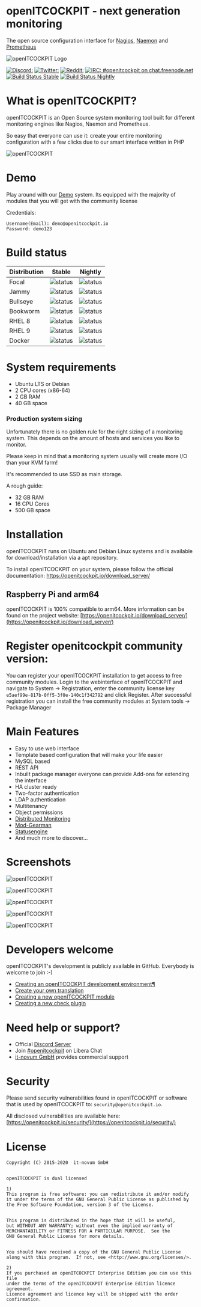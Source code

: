 # openITCOCKPIT - next generation monitoring

The open source configuration interface for [Nagios](https://www.nagios.org/), [Naemon](http://www.naemon.io/)
and [Prometheus](https://prometheus.io/)

![openITCOCKPIT Logo](https://openitcockpit.io/assets/images/site/logos/logo_open_it_cockpit_community_edition_rgb.svg)

[![Discord: ](https://img.shields.io/badge/Discord-Discord.svg?label=&logo=discord&logoColor=ffffff&color=7389D8&labelColor=6A7EC2)](https://discord.gg/G8KhxKuQ9G)
[![Twitter: ](https://img.shields.io/twitter/follow/openitcockpit?style=social)](https://twitter.com/openitcockpit)
[![Reddit: ](https://img.shields.io/reddit/subreddit-subscribers/openitcockpit?style=social)](https://www.reddit.com/r/openitcockpit/)
[![IRC: #openitcockpit on chat.freenode.net](https://img.shields.io/badge/%23openitcockpit-Libera.Chat-blue.svg)](https://web.libera.chat/#openitcockpit)
[![Build Status Stable](https://drone.openitcockpit.io/buildStatus/icon?job=openitcockpit-packages%2Fstable&subject=stable)](https://drone.openitcockpit.io/buildStatus/icon?job=openitcockpit-packages%2Fstable&subject=stable)
[![Build Status Nightly](https://drone.openitcockpit.io/buildStatus/icon?job=openitcockpit-packages%2Fnightly&subject=nightly)](https://drone.openitcockpit.io/buildStatus/icon?job=openitcockpit-packages%2Fnightly&subject=nightly)

# What is openITCOCKPIT?

openITCOCKPIT is an Open Source system monitoring tool built for different monitoring engines like Nagios, Naemon and
Prometheus.

So easy that everyone can use it: create your entire monitoring configuration with a few clicks due to our smart
interface written in PHP

![openITCOCKPIT](screenshots/dashboard_v4.png?raw=true "openITCOCKPIT")

# Demo

Play around with our [Demo](https://demo.openitcockpit.io/) system. Its equipped with the majority of modules that you
will get with the community license

Credentials:

````
Username(Email): demo@openitcockpit.io
Password: demo123
````

# Build status

| Distribution | Stable                                                                                                           | Nightly                                                                                                           |
|--------------|------------------------------------------------------------------------------------------------------------------|-------------------------------------------------------------------------------------------------------------------|
| Focal        | ![status](https://drone.openitcockpit.io/buildStatus/icon?job=openitcockpit-packages%2Fstable&style=flat-square) | ![status](https://drone.openitcockpit.io/buildStatus/icon?job=openitcockpit-packages%2Fnightly&style=flat-square) |
| Jammy        | ![status](https://drone.openitcockpit.io/buildStatus/icon?job=openitcockpit-packages%2Fstable&style=flat-square) | ![status](https://drone.openitcockpit.io/buildStatus/icon?job=openitcockpit-packages%2Fnightly&style=flat-square) |
| Bullseye     | ![status](https://drone.openitcockpit.io/buildStatus/icon?job=openitcockpit-packages%2Fstable&style=flat-square) | ![status](https://drone.openitcockpit.io/buildStatus/icon?job=openitcockpit-packages%2Fnightly&style=flat-square) |
| Bookworm     | ![status](https://drone.openitcockpit.io/buildStatus/icon?job=openitcockpit-packages%2Fstable&style=flat-square) | ![status](https://drone.openitcockpit.io/buildStatus/icon?job=openitcockpit-packages%2Fnightly&style=flat-square) |
| RHEL 8       | ![status](https://drone.openitcockpit.io/buildStatus/icon?job=openitcockpit-packages%2Fstable&style=flat-square) | ![status](https://drone.openitcockpit.io/buildStatus/icon?job=openitcockpit-packages%2Fnightly&style=flat-square) |
| RHEL 9       | ![status](https://drone.openitcockpit.io/buildStatus/icon?job=openitcockpit-packages%2Fstable&style=flat-square) | ![status](https://drone.openitcockpit.io/buildStatus/icon?job=openitcockpit-packages%2Fnightly&style=flat-square) |
| Docker       | ![status](https://drone.openitcockpit.io/buildStatus/icon?job=openitcockpit-docker%2Fstable&style=flat-square)   | ![status](https://drone.openitcockpit.io/buildStatus/icon?job=openitcockpit-docker%2Fnightly&style=flat-square)   |

# System requirements

* Ubuntu LTS or Debian
* 2 CPU cores (x86-64)
* 2 GB RAM
* 40 GB space

### Production system sizing

Unfortunately there is no golden rule for the right sizing of a monitoring system. This depends on the amount of hosts
and services you like to monitor.

Please keep in mind that a monitoring system usually will create more I/O than your KVM farm!

It's recommended to use SSD as main storage.

A rough guide:

* 32 GB RAM
* 16 CPU Cores
* 500 GB space

# Installation

openITCOCKPIT runs on Ubuntu and Debian Linux systems and is available for download/installation via a apt repository.

To install openITCOCKPIT on your system, please follow the official
documentation: https://openitcockpit.io/download_server/

## Raspberry Pi and arm64

openITCOCKPIT is 100% compatible to arm64. More information can be found on the project
website: [https://openitcockpit.io/download_server/](https://openitcockpit.io/download_server/)

# Register openitcockpit community version:

You can register your openITCOCKPIT installation to get access to free community modules.
Login to the webinterface of openITCOCKPIT and navigate to System -> Registration,
enter the community license key `e5aef99e-817b-0ff5-3f0e-140c1f342792` and click Register.
After successful registration you can install the free community modules at System tools -> Package Manager

# Main Features

* Easy to use web interface
* Template based configuration that will make your life easier
* MySQL based
* REST API
* Inbuilt package manager everyone can provide Add-ons for extending the interface
* HA cluster ready
* Two-factor authentication
* LDAP authentication
* Multitenancy
* Object permissions
* [Distributed Monitoring](https://docs.openitcockpit.io/en/configuration/distribute-module/)
* [Mod-Gearman](http://mod-gearman.org/)
* [Statusengine](http://statusengine.org/)
* And much more to discover...

# Screenshots

![openITCOCKPIT](screenshots/timeline.png?raw=true "Timeline")

![openITCOCKPIT](screenshots/mapmodule.png?raw=true "Maps")

![openITCOCKPIT](screenshots/event_correlation.png?raw=true "Event correlation")

![openITCOCKPIT](screenshots/downtime_report.png?raw=true "Downtime report")

![openITCOCKPIT](screenshots/current_state_report.png?raw=true "Current state report")

# Developers welcome

openITCOCKPIT's development is publicly available in GitHub. Everybody is welcome to join :-)

- [Creating an openITCOCKPIT development environment¶](https://docs.openitcockpit.io/en/development/setup-dev-env/)
- [Create your own translation](https://github.com/it-novum/openITCOCKPIT/issues/1573)
- [Creating a new openITCOCKPIT module](https://docs.openitcockpit.io/en/development/create-new-module/introduction/)
- [Creating a new check plugin](https://docs.openitcockpit.io/en/development/new-check-plugin/)

# Need help or support?

* Official [Discord Server](https://discord.gg/G8KhxKuQ9G)
* Join [#openitcockpit](https://web.libera.chat/#openitcockpit) on Libera Chat
* [it-novum GmbH](https://it-services.it-novum.com/support-2/) provides commercial support

# Security

Please send security vulnerabilities found in openITCOCKPIT or software that is used by openITCOCKPIT
to: `security@openitcockpit.io`.

All disclosed vulnerabilities are available
here: [https://openitcockpit.io/security/](https://openitcockpit.io/security/)

# License

```
Copyright (C) 2015-2020  it-novum GmbH


openITCOCKPIT is dual licensed

1)
This program is free software: you can redistribute it and/or modify
it under the terms of the GNU General Public License as published by
the Free Software Foundation, version 3 of the License.


This program is distributed in the hope that it will be useful,
but WITHOUT ANY WARRANTY; without even the implied warranty of
MERCHANTABILITY or FITNESS FOR A PARTICULAR PURPOSE.  See the
GNU General Public License for more details.


You should have received a copy of the GNU General Public License
along with this program.  If not, see <http://www.gnu.org/licenses/>.

2)
If you purchased an openITCOCKPIT Enterprise Edition you can use this file
under the terms of the openITCOCKPIT Enterprise Edition licence agreement.
Licence agreement and licence key will be shipped with the order
confirmation.
```
